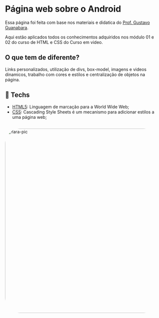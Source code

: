# Página web sobre o Android

Essa página foi feita com base nos materiais e didatica do [Prof. Gustavo Guanabara](https://youtube.com/playlist?list=PLHz_AreHm4dkZ9-atkcmcBaMZdmLHft8n).

Aqui estão aplicados todos os conhecimentos adquiridos nos módulo 01 e 02 do curso de HTML e CSS do Curso em video.

## O que tem de diferente?
Links personalizados, utilização de divs, box-model, imagens e videos dinamicos, trabalho com cores e estilos e centralização de objetos na página.

## 🔌 Techs

* [HTML5](https://www.w3.org/html/): Linguagem de marcação para a World Wide Web;
* [CSS](https://www.w3.org/Style/CSS/Overview.en.html): Cascading Style Sheets é um mecanismo para adicionar estilos a uma página web;

##
<div>
<img align="center" alt="Yara-pic" height="606" width="772" style="border-radius:50px;"
src="https://media.discordapp.net/attachments/605181989821087745/1089272044622975107/01.png?width=772&height=606">
</div>
